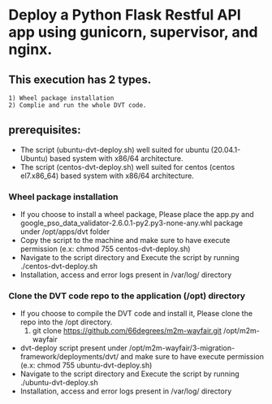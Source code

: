 # Deploy a Python Flask Restful API app using gunicorn, supervisor, and nginx.
## This execution has 2 types. 
    1) Wheel package installation
    2) Complie and run the whole DVT code.
## prerequisites:
* The script (ubuntu-dvt-deploy.sh) well suited for ubuntu (20.04.1-Ubuntu) based system with x86/64 architecture.
* The script (centos-dvt-deploy.sh) well suited for centos (centos el7.x86_64) based system with x86/64 architecture.
### Wheel package installation
* If you choose to install a wheel package, Please place the app.py and google_pso_data_validator-2.6.0.1-py2.py3-none-any.whl package under /opt/apps/dvt folder
* Copy the script to the machine and make sure to have execute permission (e.x: chmod 755 centos-dvt-deploy.sh)
* Navigate to the script directory and Execute the script by running ./centos-dvt-deploy.sh
* Installation, access and error logs present in /var/log/ directory
### Clone the DVT code repo to the application (/opt) directory
* If you choose to compile the DVT code and install it, Please clone the repo into the /opt directory.
    1) git clone https://github.com/66degrees/m2m-wayfair.git /opt/m2m-wayfair
* dvt-deploy script present under /opt/m2m-wayfair/3-migration-framework/deployments/dvt/ and make sure to have execute permission (e.x: chmod 755 ubuntu-dvt-deploy.sh)
* Navigate to the script directory and Execute the script by running ./ubuntu-dvt-deploy.sh
* Installation, access and error logs present in /var/log/ directory